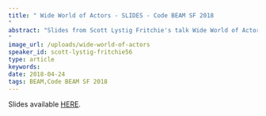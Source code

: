 ```yaml
---
title: " Wide World of Actors - SLIDES - Code BEAM SF 2018
"
abstract: "Slides from Scott Lystig Fritchie's talk Wide World of Actors: comparing the Pony language to Erlang - Code BEAM SF 2018
"
image_url: /uploads/wide-world-of-actors
speaker_id: scott-lystig-fritchie56
type: article
keywords: 
date: 2018-04-24
tags: BEAM,Code BEAM SF 2018
---
```

Slides available <a href="/uploads/media/default/0001/01/e1b4fb608300b6ec48e0fe06e97838d0c0c0d1ed.pdf" target="_blank">HERE</a>.
